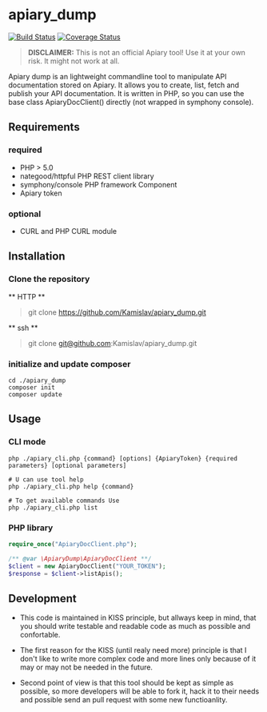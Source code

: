 # apiary_dump

[![Build Status](https://travis-ci.org/Kamislav/apiary_dump.svg?branch=master)](https://travis-ci.org/Kamislav/apiary_dump)
[![Coverage Status](https://coveralls.io/repos/github/Kamislav/apiary_dump/badge.svg?branch=master)](https://coveralls.io/github/Kamislav/apiary_dump?branch=master)

> **DISCLAIMER:** This is not an official Apiary tool! Use it at your own risk. It might not work at all.

Apiary dump is an lightweight commandline tool to manipulate API documentation
stored on Apiary. It allows you to create, list, fetch and publish your API documentation.
It is written in PHP, so you can use the base class ApiaryDocClient() directly
(not wrapped in symphony console).

## Requirements

### required
- PHP > 5.0
- nategood/httpful PHP REST client library
- symphony/console PHP framework Component
- Apiary token

### optional
- CURL and PHP CURL module

## Installation

### Clone the repository

** HTTP **
> git clone https://github.com/Kamislav/apiary_dump.git

** ssh **
> git clone git@github.com:Kamislav/apiary_dump.git

### initialize and update composer

```shell
cd ./apiary_dump
composer init
composer update
```

## Usage

### CLI mode

```shell
php ./apiary_cli.php {command} [options] {ApiaryToken} {required parameters} [optional parameters]

# U can use tool help
php ./apiary_cli.php help {command}

# To get available commands Use
php ./apiary_cli.php list
```

### PHP library

```php
require_once("ApiaryDocClient.php");

/** @var \ApiaryDump\ApiaryDocClient **/
$client = new ApiaryDocClient("YOUR_TOKEN");
$response = $client->listApis();
```
## Development

- This code is maintained in KISS principle, but allways keep in mind, that you
  should write testable and readable code as much as possible and confortable.

- The first reason for the KISS (until realy need more) principle is that
  I don't like to write more complex code and more lines only because
  of it may or may not be needed in the future.

- Second point of view is that this tool should be kept as simple as possible,
  so more developers will be able to fork it, hack it to their needs and possible
  send an pull request with some new functioanlity.
